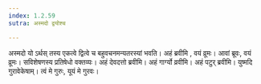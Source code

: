 ```yaml
---
index: 1.2.59
sutra: अस्मदो द्वयोश्च

---
```

अस्मदो यो ऽर्थस् तस्य एकत्वे द्वित्वे च बहुवचनमन्यतरस्यां भवति। अहं ब्रवीमि , वयं व्रूमः। आवां ब्रूवः, वयं व्रूमः। सविशेषणस्य प्रतिषेधो वक्तव्यः। अहं देवदत्तो ब्रवीमि। अहं गार्ग्यो व्रवीमि। अहं पटुर् ब्रवीमि। युष्मदि गुरावेकेषाम्। त्वं मे गुरुः, यूयं मे गुरवः।